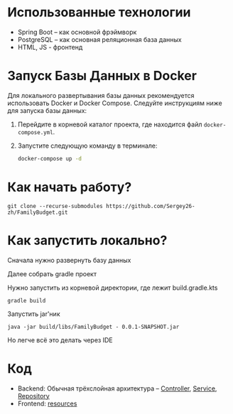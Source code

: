# Использованные технологии
* Spring Boot – как основной фрэймворк
* PostgreSQL – как основная реляционная база данных
* HTML, JS - фронтенд

# Запуск Базы Данных в Docker

Для локального развертывания базы данных рекомендуется использовать Docker и Docker Compose. Следуйте инструкциям ниже для запуска базы данных:

1. Перейдите в корневой каталог проекта, где находится файл `docker-compose.yml`.

2. Запустите следующую команду в терминале:

   ```bash
   docker-compose up -d

 # Как начать работу?

`git clone --recurse-submodules https://github.com/Sergey26-zh/FamilyBudget.git`

# Как запустить локально?
Сначала нужно развернуть базу данных

Далее собрать gradle проект

 Нужно запустить из корневой директории, где лежит build.gradle.kts
```
gradle build
```
Запустить jar'ник
```
java -jar build/libs/FamilyBudget - 0.0.1-SNAPSHOT.jar
```
Но легче всё это делать через IDE

# Код 
* Backend: Обычная трёхслойная архитектура – [Controller](src/main/java/com/example/familybudget/controller), [Service](src/main/java/com/example/familybudget/service), [Repository](src/main/java/com/example/familybudget/repository)
* Frontend: [resources](src/main/resources/static)

